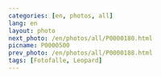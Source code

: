 ```yaml
---
categories: [en, photos, all]
lang: en
layout: photo
next_photo: /en/photos/all/P0000180.html
picname: P0000500
prev_photo: /en/photos/all/P0000188.html
tags: [Fotofalle, Leopard]
---
```

